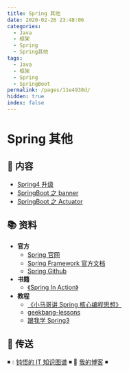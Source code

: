 ```yaml
---
title: Spring 其他
date: 2020-02-26 23:48:06
categories:
  - Java
  - 框架
  - Spring
  - Spring其他
tags:
  - Java
  - 框架
  - Spring
  - SpringBoot
permalink: /pages/11e4938d/
hidden: true
index: false
---
```


# Spring 其他

## 📖 内容

- [Spring4 升级](Spring4升级.md)
- [SpringBoot 之 banner](SpringBoot之banner.md)
- [SpringBoot 之 Actuator](SpringBoot之Actuator.md)

## 📚 资料

- **官方**
  - [Spring 官网](https://spring.io/)
  - [Spring Framework 官方文档](https://docs.spring.io/spring-framework/docs/current/spring-framework-reference/index.html)
  - [Spring Github](https://github.com/spring-projects/spring-framework)
- **书籍**
  - [《Spring In Action》](https://item.jd.com/12622829.html)
- **教程**
  - [《小马哥讲 Spring 核心编程思想》](https://time.geekbang.org/course/intro/265)
  - [geekbang-lessons](https://github.com/geektime-geekbang/geekbang-lessons)
  - [跟我学 Spring3](http://jinnianshilongnian.iteye.com/blog/1482071)

## 🚪 传送

◾ 💧 [钝悟的 IT 知识图谱](https://dunwu.github.io/waterdrop/) ◾ 🎯 [我的博客](https://github.com/dunwu/blog) ◾